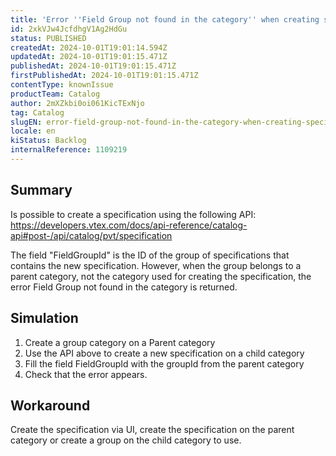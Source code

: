 ```yaml
---
title: 'Error ''Field Group not found in the category'' when creating specification via API using group that belongs to parent category'
id: 2xkVJw4JcfdhgV1Ag2HdGu
status: PUBLISHED
createdAt: 2024-10-01T19:01:14.594Z
updatedAt: 2024-10-01T19:01:15.471Z
publishedAt: 2024-10-01T19:01:15.471Z
firstPublishedAt: 2024-10-01T19:01:15.471Z
contentType: knownIssue
productTeam: Catalog
author: 2mXZkbi0oi061KicTExNjo
tag: Catalog
slugEN: error-field-group-not-found-in-the-category-when-creating-specification-via-api-using-group-that-belongs-to-parent-category
locale: en
kiStatus: Backlog
internalReference: 1109219
---
```


## Summary


Is possible to create a specification using the following API:
https://developers.vtex.com/docs/api-reference/catalog-api#post-/api/catalog/pvt/specification

The field "FieldGroupId" is the ID of the group of specifications that contains the new specification. However, when the group belongs to a parent category, not the category used for creating the specification, the error Field Group not found in the category is returned.


##

## Simulation



1. Create a group category on a Parent category
2. Use the API above to create a new specification on a child category
3. Fill the field FieldGroupId with the groupId from the parent category
4. Check that the error appears.


##

## Workaround


Create the specification via UI, create the specification on the parent category or create a group on the child category to use.





